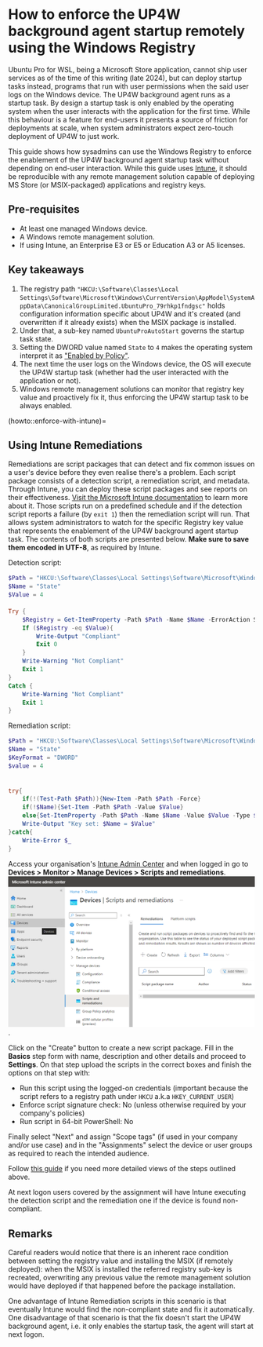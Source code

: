 # How to enforce the UP4W background agent startup remotely using the Windows Registry

Ubuntu Pro for WSL, being a Microsoft Store application, cannot ship user services as of the time of this writing (late
2024), but can deploy startup tasks instead, programs that run with user permissions when the said user logs on the
Windows device. The UP4W background agent runs as a startup task. By design a startup task is only enabled by the
operating system when the user interacts with the application for the first time. While this behaviour is a feature for
end-users it presents a source of friction for deployments at scale, when system administrators expect zero-touch
deployment of UP4W to just work.

This guide shows how sysadmins can use the Windows Registry to enforce the enablement of the UP4W background agent
startup task without depending on end-user interaction. While this guide uses
[Intune](https://learn.microsoft.com/en-us/mem/intune/fundamentals/what-is-intune), it should be reproducible with any
remote management solution capable of deploying MS Store (or MSIX-packaged) applications and registry keys.

## Pre-requisites

- At least one managed Windows device.
- A Windows remote management solution.
- If using Intune, an Enterprise E3 or E5 or Education A3 or A5 licenses.

## Key takeaways

1. The registry path `"HKCU:\Software\Classes\Local Settings\Software\Microsoft\Windows\CurrentVersion\AppModel\SystemAppData\CanonicalGroupLimited.UbuntuPro_79rhkp1fndgsc"`
   holds configuration information specific about UP4W and it's created (and overwritten if it already exists) when the
   MSIX package is installed.
2. Under that, a sub-key named `UbuntuProAutoStart` governs the startup task state.
3. Setting the DWORD value named `State` to `4` makes the operating system interpret it as
   ["Enabled by Policy"](https://learn.microsoft.com/en-us/uwp/api/windows.applicationmodel.startuptaskstate).
4. The next time the user logs on the Windows device, the OS will execute the UP4W startup task (whether had the user
   interacted with the application or not).
5. Windows remote management solutions can monitor that registry key value and proactively fix it, thus enforcing the
   UP4W startup task to be always enabled.

(howto::enforce-with-intune)=
## Using Intune Remediations

Remediations are script packages that can detect and fix common issues on a user's device before they even realise
there's a problem. Each script package consists of a detection script, a remediation script, and metadata. Through
Intune, you can deploy these script packages and see reports on their effectiveness.
[Visit the Microsoft Intune documentation](https://learn.microsoft.com/en-us/mem/intune/fundamentals/remediations)
to learn more about it. Those scripts run on a predefined schedule and if the detection script reports a failure (by
`exit 1`) then the remediation script will run. That allows system administrators to watch for the specific Registry
key value that represents the enablement of the UP4W background agent startup task. The contents of both scripts are
presented below. **Make sure to save them encoded in UTF-8**, as required by Intune.

Detection script:

```powershell
$Path = "HKCU:\Software\Classes\Local Settings\Software\Microsoft\Windows\CurrentVersion\AppModel\SystemAppData\CanonicalGroupLimited.UbuntuPro_79rhkp1fndgsc\UbuntuProAutoStart"
$Name = "State"
$Value = 4

Try {
    $Registry = Get-ItemProperty -Path $Path -Name $Name -ErrorAction Stop | Select-Object -ExpandProperty $Name
    If ($Registry -eq $Value){
        Write-Output "Compliant"
        Exit 0
    }
    Write-Warning "Not Compliant"
    Exit 1
}
Catch {
    Write-Warning "Not Compliant"
    Exit 1
}
```

Remediation script:

```powershell
$Path = "HKCU:\Software\Classes\Local Settings\Software\Microsoft\Windows\CurrentVersion\AppModel\SystemAppData\CanonicalGroupLimited.UbuntuPro_79rhkp1fndgsc\UbuntuProAutoStart"
$Name = "State"
$KeyFormat = "DWORD"
$value = 4


try{
    if(!(Test-Path $Path)){New-Item -Path $Path -Force}
    if(!$Name){Set-Item -Path $Path -Value $Value}
    else{Set-ItemProperty -Path $Path -Name $Name -Value $Value -Type $KeyFormat}
    Write-Output "Key set: $Name = $Value"
}catch{
    Write-Error $_
}

```

Access your organisation's [Intune Admin Center](https://intune.microsoft.com) and when logged in go to **Devices > Monitor > Manage Devices > Scripts and remediations**.
![Scripts and remediations option revealed in the Intune portal](./assets/intune-remediations.png).

Click on the "Create" button to create a new script package. Fill in the **Basics** step form with name, description and other details and proceed to **Settings**.
On that step upload the scripts in the correct boxes and finish the options on that step with:

- Run this script using the logged-on credentials (important because the script refers to a registry path under `HKCU`
  a.k.a `HKEY_CURRENT_USER`)
- Enforce script signature check: No (unless otherwise required by your company's policies)
- Run script in 64-bit PowerShell: No

Finally select "Next" and assign "Scope tags" (if used in your company and/or use case) and in the "Assignments" select
the device or user groups as required to reach the intended audience.

Follow [this guide](https://learn.microsoft.com/en-us/mem/intune/fundamentals/remediations#deploy-the-script-packages)
if you need more detailed views of the steps outlined above.

At next logon users covered by the assignment will have Intune executing the detection script and the remediation one
if the device is found non-compliant.

## Remarks

Careful readers would notice that there is an inherent race condition between setting the registry value and installing
the MSIX (if remotely deployed): when the MSIX is installed the referred registry sub-key is recreated, overwriting any
previous value the remote management solution would have deployed if that happened before the package installation.

One advantage of Intune Remediation scripts in this scenario is that eventually Intune would find the non-compliant
state and fix it automatically. One disadvantage of that scenario is that the fix doesn't start the UP4W background
agent, i.e. it only enables the startup task, the agent will start at next logon.

[modeline]: # ( vim: set tw=119: )
